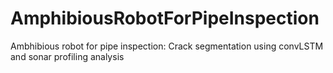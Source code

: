 # AmphibiousRobotForPipeInspection
Ambhibious robot for pipe inspection: Crack segmentation using convLSTM and sonar profiling analysis
